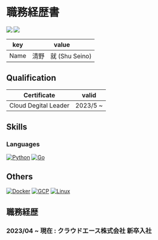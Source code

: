 # 職務経歴書
<!--   <img align="left" src="https://github-readme-stats.vercel.app/api?username=Shu-Seino&show_icons=true&theme=radical&count_private=true" /> -->  
<a href="https://github.com/anuraghazra/github-readme-stats">
  <img align="left" src="https://github-readme-stats.vercel.app/api/top-langs/?username=Shu-Seino&theme=vue-dark&count_private=true" />
</a>
<a href="https://github.com/anuraghazra/github-readme-stats">
  <img align="left" src="https://github-readme-stats.vercel.app/api?username=Shu-Seino&theme=vue-dark&count_private=true&show_icons=true" />
</a>

<br>  

|key|value|
|---|-----|
|Name|清野　就 (Shu Seino)|

## Qualification
|Certificate|valid|
|---|---|
|Cloud Degital Leader|2023/5 ~ |


## Skills
### Languages
[![Python](https://img.shields.io/badge/python-black?style=for-the-badge&logo=python)](https://github.com/Shu-Seino)
[![Go](https://img.shields.io/badge/go-black?style=for-the-badge&logo=go)](https://github.com/Shu-Seino)


## Others
[![Docker](https://img.shields.io/badge/docker-black?style=for-the-badge&logo=docker)](https://github.com/Shu-Seino)
[![GCP](https://img.shields.io/badge/GCP-black?style=for-the-badge&logo=GCP)](https://github.com/Shu-Seino)
[![Linux](https://img.shields.io/badge/linux-black?style=for-the-badge&logo=Linux)](https://github.com/Shu-Seino)
## 職務経歴

### 2023/04 ~ 現在 : クラウドエース株式会社 新卒入社



<!--
**Shu-Seino/Shu-Seino** is a ✨ _special_ ✨ repository because its `README.md` (this file) appears on your GitHub profile.

Here are some ideas to get you started:

- 🔭 I’m currently working on ...
- 🌱 I’m currently learning ...
- 👯 I’m looking to collaborate on ...
- 🤔 I’m looking for help with ...
- 💬 Ask me about ...
- 📫 How to reach me: ...
- 😄 Pronouns: ...
- ⚡ Fun fact: ...
-->

